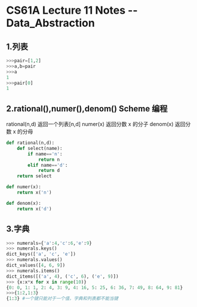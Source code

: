 # CS61A Lecture 11 Notes --Data_Abstraction

## 1.列表

```py
>>>pair=[1,2]
>>>a,b=pair
>>>a
1
>>>pair[0]
1
```

## 2.rational(),numer(),denom() Scheme 编程

rational(n,d) 返回一个列表[n,d]
numer(x) 返回分数 x 的分子
denom(x) 返回分数 x 的分母

```py
def rational(n,d):
    def select(name):
        if name=='n':
            return n
        elif name=='d':
            return d
    return select

def numer(x):
    return x('n')

def denom(x):
    return x('d')
```

## 3.字典

```py
>>> numerals={'a':4,'c':6,'e':9}
>>> numerals.keys()
dict_keys(['a', 'c', 'e'])
>>> numerals.values()
dict_values([4, 6, 9])
>>> numerals.items()
dict_items([('a', 4), ('c', 6), ('e', 9)])
>>> {x:x*x for x in range(10)}
{0: 0, 1: 1, 2: 4, 3: 9, 4: 16, 5: 25, 6: 36, 7: 49, 8: 64, 9: 81}
>>>{1:2,1:3}
{1:3} #一个键只能对于一个值，字典和列表都不能当键
```
